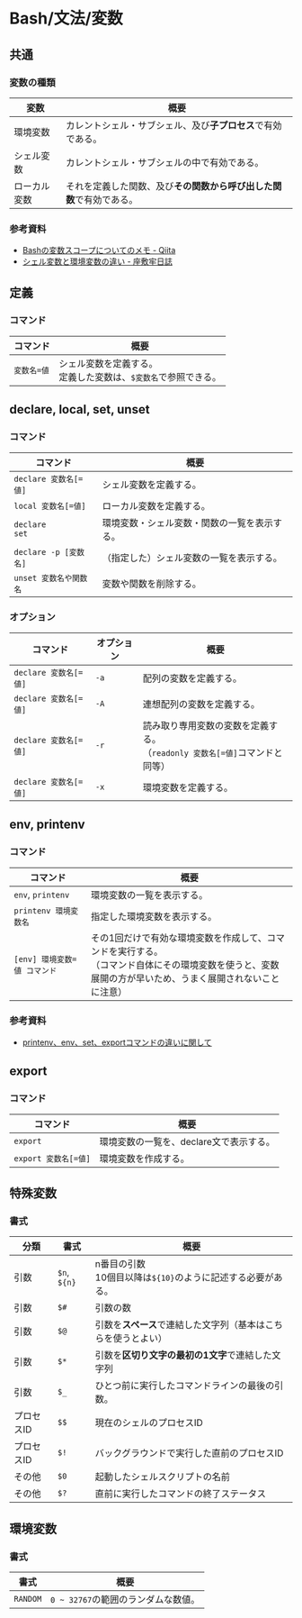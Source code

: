 # Bash/文法/変数

## 共通

### 変数の種類

| 変数         | 概要                                                         |
| ------------ | ------------------------------------------------------------ |
| 環境変数     | カレントシェル・サブシェル、及び**子プロセス**で有効である。 |
| シェル変数   | カレントシェル・サブシェルの中で有効である。                 |
| ローカル変数 | それを定義した関数、及び**その関数から呼び出した関数**で有効である。 |

### 参考資料

- [Bashの変数スコープについてのメモ - Qiita](https://qiita.com/kurukuruz/items/77b329f1c2e5e645de58)
- [シェル変数と環境変数の違い - 座敷牢日誌](https://zashikiro.hateblo.jp/entry/2017/03/31/001900)

## 定義

### コマンド

| コマンド    | 概要                                                         |
| ----------- | ------------------------------------------------------------ |
| `変数名=値` | シェル変数を定義する。<br />定義した変数は、`$変数名`で参照できる。 |

## declare, local, set, unset

### コマンド

| コマンド               | 概要                                         |
| ---------------------- | -------------------------------------------- |
| `declare 変数名[=値]`  | シェル変数を定義する。                       |
| `local 変数名[=値]`    | ローカル変数を定義する。                     |
| `declare`<br />`set`   | 環境変数・シェル変数・関数の一覧を表示する。 |
| `declare -p [変数名]`  | （指定した）シェル変数の一覧を表示する。     |
| `unset 変数名や関数名` | 変数や関数を削除する。                       |

### オプション

| コマンド              | オプション | 概要                                                         |
| --------------------- | ---------- | ------------------------------------------------------------ |
| `declare 変数名[=値]` | `-a`       | 配列の変数を定義する。                                       |
| `declare 変数名[=値]` | `-A`       | 連想配列の変数を定義する。                                   |
| `declare 変数名[=値]` | `-r`       | 読み取り専用変数の変数を定義する。<br />（`readonly 変数名[=値]`コマンドと同等） |
| `declare 変数名[=値]` | `-x`       | 環境変数を定義する。                                         |

## env, printenv

### コマンド

| コマンド                     | 概要                                                         |
| ---------------------------- | ------------------------------------------------------------ |
| `env`, `printenv`            | 環境変数の一覧を表示する。                                   |
| `printenv 環境変数名`        | 指定した環境変数を表示する。                                 |
| `[env] 環境変数=値 コマンド` | その1回だけで有効な環境変数を作成して、コマンドを実行する。<br />（コマンド自体にその環境変数を使うと、変数展開の方が早いため、うまく展開されないことに注意） |

### 参考資料

- [printenv、env、set、exportコマンドの違いに関して](http://tooljp.com/windows/chigai/html/Linux/printenv-env-set-export-chigai.html)

## export

### コマンド

| コマンド             | 概要                                    |
| -------------------- | --------------------------------------- |
| `export`             | 環境変数の一覧を、declare文で表示する。 |
| `export 変数名[=値]` | 環境変数を作成する。                    |

## 特殊変数

### 書式

| 分類       | 書式         | 概要                                                         |
| ---------- | ------------ | ------------------------------------------------------------ |
| 引数       | `$n`, `${n}` | n番目の引数<br />10個目以降は`${10}`のように記述する必要がある。 |
| 引数       | `$#`         | 引数の数                                                     |
| 引数       | `$@`         | 引数を**スペース**で連結した文字列（基本はこちらを使うとよい） |
| 引数       | `$*`         | 引数を**区切り文字の最初の1文字**で連結した文字列            |
| 引数       | `$_`         | ひとつ前に実行したコマンドラインの最後の引数。               |
| プロセスID | `$$`         | 現在のシェルのプロセスID                                     |
| プロセスID | `$!`         | バックグラウンドで実行した直前のプロセスID                   |
| その他     | `$0`         | 起動したシェルスクリプトの名前                               |
| その他     | `$?`         | 直前に実行したコマンドの終了ステータス                       |

## 環境変数

### 書式

| 書式     | 概要                                |
| -------- | ----------------------------------- |
| `RANDOM` | `0 ~ 32767`の範囲のランダムな数値。 |
